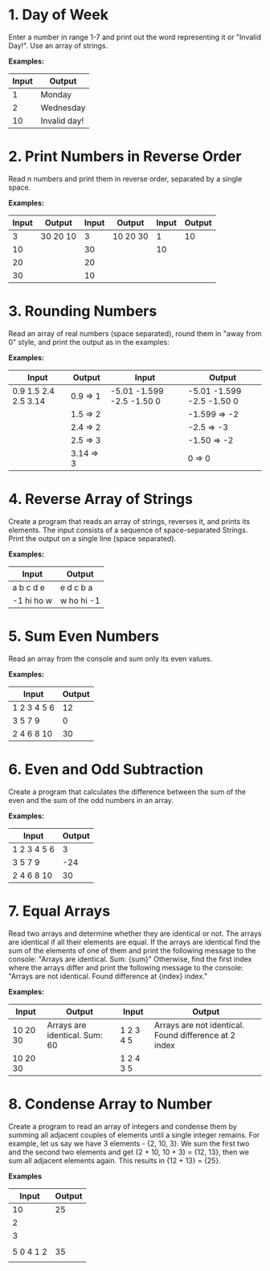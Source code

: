 # 1.	Day of Week
Enter a number in range 1-7 and print out the word representing it or "Invalid Day!". Use an array of strings.

**Examples:**

Input|Output
---|---
1|	Monday
2	|Wednesday
10|	Invalid day!

# 2.	Print Numbers in Reverse Order
Read n numbers and print them in reverse order, separated by a single space.

**Examples:**

Input|Output|Input|Output|Input|Output
---|---|---|---|---|---
3|30 20 10|3|10 20 30|1|10
10||30||10|
20||20|
30||10|

# 3.	Rounding Numbers
Read an array of real numbers (space separated), round them in "away from 0" style, and print the output as in the examples:

**Examples:**

Input|Output|Input|Output
---|---|---|---
0.9 1.5 2.4 2.5 3.14|0.9 => 1|-5.01 -1.599 -2.5 -1.50 0|-5.01 -1.599 -2.5 -1.50 0
||1.5 => 2||-1.599 => -2
||2.4 => 2||-2.5 => -3
||2.5 => 3||-1.50 => -2
||3.14 => 3||0 => 0

# 4.	Reverse Array of Strings
Create a program that reads an array of strings, reverses it, and prints its elements. The input consists of a sequence of space-separated Strings. 
Print the output on a single line (space separated).

**Examples:**

Input|	Output
---|---
a b c d e|	e d c b a
-1 hi ho w|	w ho hi -1

# 5.	Sum Even Numbers
Read an array from the console and sum only its even values. 

**Examples:**

Input	|Output
---|---
1 2 3 4 5 6|12
3 5 7 9	|0
2 4 6 8 10|30

# 6.	Even and Odd Subtraction
Create a program that calculates the difference between the sum of the even and the sum of the odd numbers in an array.

**Examples:**

Input|Output
---|---
1 2 3 4 5 6|	3	
3 5 7 9|	-24	
2 4 6 8 10| 30	

# 7.	Equal Arrays
Read two arrays and determine whether they are identical or not. The arrays are identical if all their elements are equal. 
If the arrays are identical find the sum of the elements of one of them and print the following message to the console: "Arrays are identical. Sum: {sum}"
Otherwise, find the first index where the arrays differ and print the following message to the console:  "Arrays are not identical. Found difference at {index} index."

**Examples:**

Input     |Output                       |Input     |Output
---       |---                          |---       |---
10 20 30  |Arrays are identical. Sum: 60|1 2 3 4 5|Arrays are not identical. Found difference at 2 index
10 20 30  |                             |1 2 4 3 5|

# 8.	Condense Array to Number
Create a program to read an array of integers and condense them by summing all adjacent couples of elements until a single integer remains.
For example, let us say we have 3 elements - {2, 10, 3}. We sum the first two and the second two elements and get {2 + 10, 10 + 3} = {12, 13}, 
then we sum all adjacent elements again. This results in {12 + 13} = {25}.

**Examples**

Input|Output
---|---
10|25
2|
3|
||
5 0 4 1 2|35
||
